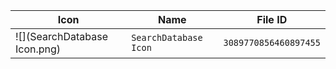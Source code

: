 | Icon | Name | File ID |
| ---  | ---  | ---     |
| ![](SearchDatabase Icon.png) | `SearchDatabase Icon` | `3089770856460897455` |
